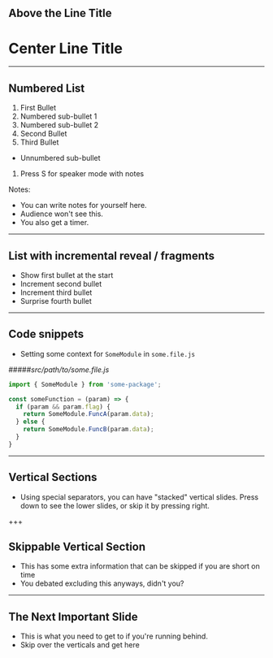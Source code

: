 <!-- .slide: data-background="../content/images/title-slide.jpg" -->

## Above the Line Title

# Center Line Title

---

## Numbered List

<!-- You don't need to manage the numbers -->
1. First Bullet
  1. Numbered sub-bullet 1
  1. Numbered sub-bullet 2
1. Second Bullet
1. Third Bullet
 - Unnumbered sub-bullet
1. Press S for speaker mode with notes

Notes:
- You can write notes for yourself here.
- Audience won't see this.
- You also get a timer.

---

## List with incremental reveal / fragments

- Show first bullet at the start
- Increment second bullet <!-- .element: class="fragment" -->
- Increment third bullet <!-- .element: class="fragment" -->
- Surprise fourth bullet <!-- .element: class="fragment" -->

---

## Code snippets

- Setting some context for `SomeModule` in `some.file.js`


#####_src/path/to/some.file.js_
```js
import { SomeModule } from 'some-package';

const someFunction = (param) => {
  if (param && param.flag) {
    return SomeModule.FuncA(param.data);
  } else {
    return SomeModule.FuncB(param.data);
  }
}
```

---

## Vertical Sections

- Using special separators, you can have "stacked" vertical slides. Press down to see the lower slides, or skip it by pressing right.

+++

## Skippable Vertical Section

- This has some extra information that can be skipped if you are short on time
- You debated excluding this anyways, didn't you?

---

## The Next Important Slide

- This is what you need to get to if you're running behind.
- Skip over the verticals and get here
